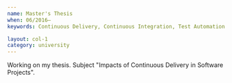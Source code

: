 ```yaml
---
name: Master's Thesis
when: 06/2016–
keywords: Continuous Delivery, Continuous Integration, Test Automation

layout: col-1
category: university
---
```


Working on my thesis. Subject "Impacts of Continuous Delivery in Software Projects".
